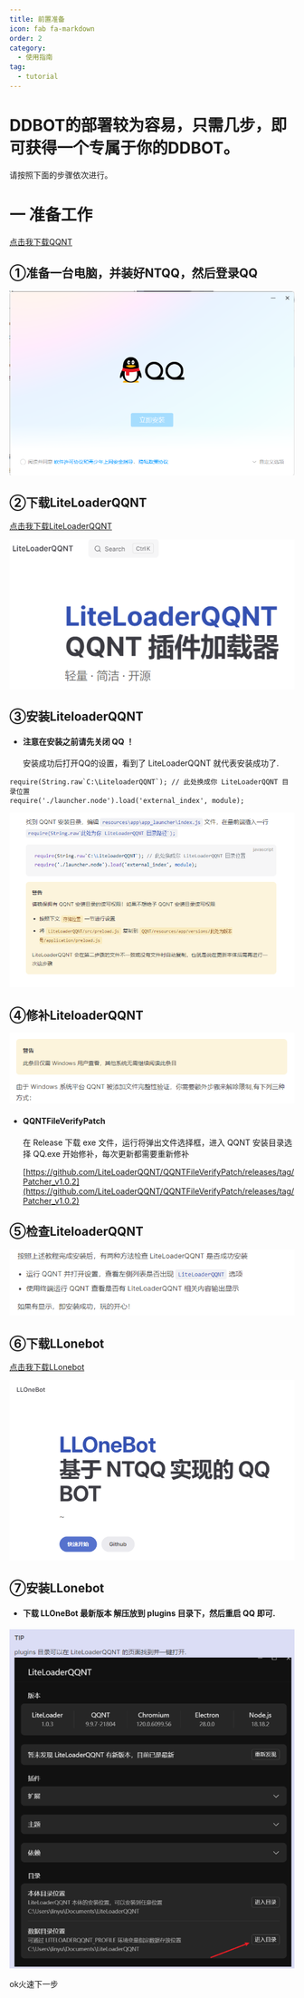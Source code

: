 ```yaml
---
title: 前置准备
icon: fab fa-markdown
order: 2
category:
  - 使用指南
tag:
  - tutorial
---
```


# DDBOT的部署较为容易，只需几步，即可获得一个专属于你的DDBOT。

请按照下面的步骤依次进行。

# 一 准备工作

[点击我下载QQNT](https://dldir1.qq.com/qqfile/qq/QQNT/Windows/QQ_9.9.10_240523_x64_01.exe)
## ①准备一台电脑，并装好NTQQ，然后登录QQ


![](../img/NTQQ.png)

## ②下载LiteLoaderQQNT
[点击我下载LiteLoaderQQNT](https://github.com/LiteLoaderQQNT/LiteLoaderQQNT/releases)

![](../img/LiteLoaderQQNT.png)

## ③安装LiteloaderQQNT

  - #### 注意在安装之前请先关闭 QQ ！
      安装成功后打开QQ的设置，看到了 LiteLoaderQQNT 就代表安装成功了.

```
require(String.raw`C:\LiteloaderQQNT`); // 此处换成你 LiteLoaderQQNT 目录位置
require('./launcher.node').load('external_index', module);
```

![](../img/安装LiteloaderQQNT.png)

## ④修补LiteloaderQQNT

![](../img/修补Liteloader.png)

 - #### QQNTFileVerifyPatch

     在 Release 下载 exe 文件，运行将弹出文件选择框，进入 QQNT 安装目录选择 QQ.exe 开始修补，每次更新都需要重新修补
   
     [https://github.com/LiteLoaderQQNT/QQNTFileVerifyPatch/releases/tag/Patcher_v1.0.2](https://github.com/LiteLoaderQQNT/QQNTFileVerifyPatch/releases/tag/Patcher_v1.0.2)

## ⑤检查LiteloaderQQNT

![](../img/检查Liteloader.png)

## ⑥下载LLonebot
[点击我下载LLonebot](https://github.com/LLOneBot/LLOneBot/releases)

![](../img/LLonebot.png)

## ⑦安装LLonebot
  - #### 下载 LLOneBot 最新版本 解压放到 plugins 目录下，然后重启 QQ 即可.

![](../img/安装LLonebot.png)

ok火速下一步
